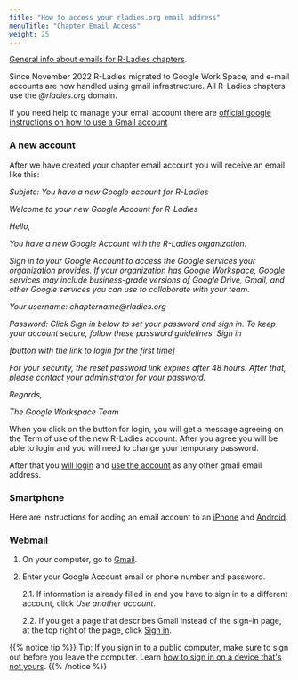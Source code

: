 ```yaml
---
title: "How to access your rladies.org email address"
menuTitle: "Chapter Email Access"
weight: 25
---
```


[General info about emails for R-Ladies chapters](/organization/tech/accounts/#e-mail).

Since November 2022 R-Ladies migrated to Google Work Space, and e-mail accounts are now handled using gmail infrastructure. 
All R-Ladies chapters use the _@rladies.org_ domain. 

If you need help to manage your email account there are [official google instructions on how to use a Gmail account](https://support.google.com/mail?sjid=12348347883239577326-SA#topic=3394212)

### A new account

After we have created your chapter email account you will receive an email like this:

_Subjetc: You have a new Google account for R-Ladies_

_Welcome to your new Google Account for R-Ladies_

_Hello,_

_You have a new Google Account with the R-Ladies organization._

_Sign in to your Google Account to access the Google services your organization provides._
_If your organization has Google Workspace, Google services may include business-grade versions of_ 
_Google Drive, Gmail, and other Google services you can use to collaborate with your team._

_Your username: chaptername@rladies.org_

_Password: Click Sign in below to set your password and sign in. To keep your account secure, follow these password guidelines._
_Sign in_ 

_[button with the link to login for the first time]_

_For your security, the reset password link expires after 48 hours. After that, please contact your administrator for your password._

_Regards,_

_The Google Workspace Team_

When you click on the button for login, you will get a message agreeing on the Term of use of the
new R-Ladies account.  After you agree you will be able to login and you will need to change your temporary password.

After that you [will login](#webmail) and [use the account](https://support.google.com/mail?sjid=12348347883239577326-SA#topic=3394212) as any other gmail email address. 

### Smartphone

Here are instructions for adding an email account to an [iPhone](https://support.google.com/mail/topic/2467017?hl=en&ref_topic=2451730&sjid=12348347883239577326-SA) and [Android](https://support.google.com/mail/topic/2451697?hl=en&ref_topic=2451730&sjid=12348347883239577326-SA).

### Webmail

1. On your computer, go to [Gmail](https://mail.google.com/).
2. Enter your Google Account email or phone number and password.

	2.1. If information is already filled in and you have to sign in to a different account, click _Use another account_.

	2.2. If you get a page that describes Gmail instead of the sign-in page, at the top right of the page, click [Sign in](https://accounts.google.com/ServiceLogin?service=mail).

{{% notice tip %}}
Tip: If you sign in to a public computer, make sure to sign out before you leave the computer. Learn [how to sign in on a device that's not yours](https://support.google.com/accounts/answer/2917834).
{{% /notice %}}
